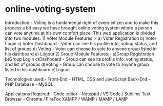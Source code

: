 # online-voting-system

Introduction:-
Voting is a fundamental right of every citizen and to make this process a bit easy we have brought online voting system where a person can vote anytime at his own comfort place. This web application is divided into two modules.
1] Voter Module
   Features :-
   a) Voter Registration
   b) Voter Login
   c) Voter Dashboard - Voter can see his profile info, voting status, and list of groups
   d) Voting - Voter can choose to vote to anyone group listed in his dashboard
   e) Logout
2] Group Module
   Features:-
   a)Group Registration
   b)Group Login
   c)Dashboard - Group can see its profile info, voting status, and list of groups
   d)Voting - Group can choose to vote to anyone group listed in his dashboard
   e)Logout
   
Technologies used:-
Front-End - HTML, CSS and JavaScript
Back-End - PHP
Database - MySQL

Applications Required:-
Code editor - Notepad / VS Code / Sublime Text
Browser - Chrome / FireFox
XAMPP / WAMP / MAMP / LAMP
